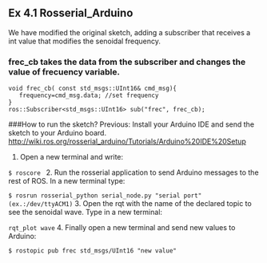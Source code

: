 ## Ex 4.1 Rosserial_Arduino

We have modified the original sketch, adding a subscriber that receives a int value
that modifies the senoidal frequency.

### frec_cb takes the data from the subscriber and changes the value of frecuency variable.

```
void frec_cb( const std_msgs::UInt16& cmd_msg){
   frequency=cmd_msg.data; //set frequency      
}
ros::Subscriber<std_msgs::UInt16> sub("frec", frec_cb);
```
###How to run the sketch?
Previous: Install your Arduino IDE and send the sketch to your Arduino board.
http://wiki.ros.org/rosserial_arduino/Tutorials/Arduino%20IDE%20Setup

1. Open a new terminal and write:

`$ roscore `
2. Run the rosserial application to send Arduino messages to the rest of ROS. In a new terminal type:

`$ rosrun rosserial_python serial_node.py "serial port"  (ex.:/dev/ttyACM1)`
3. Open the rqt with the name of the declared topic to see the senoidal wave. Type in a new terminal:

`rqt_plot wave`
4. Finally open a new terminal and send new values to Arduino:

`$ rostopic pub frec std_msgs/UInt16 "new value"`
